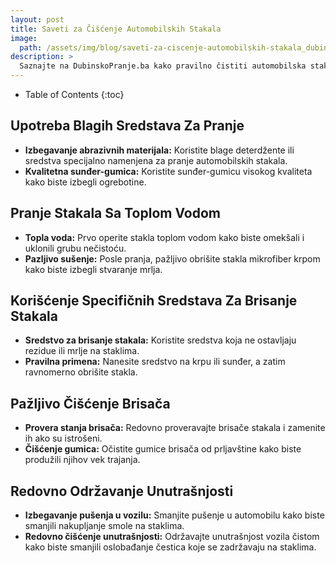 ```yaml
---
layout: post
title: Saveti za Čišćenje Automobilskih Stakala
image: 
  path: /assets/img/blog/saveti-za-ciscenje-automobilskih-stakala_dubinsko-pranje-ba.jpg
description: >
  Saznajte na DubinskoPranje.ba kako pravilno čistiti automobilska stakla i održavati jasnu vidljivost tokom vožnje. Saveti za bezbedno čišćenje stakala.
---
```



- Table of Contents
{:toc}


## Upotreba Blagih Sredstava Za Pranje

- **Izbegavanje abrazivnih materijala:** Koristite blage deterdžente ili sredstva specijalno namenjena za pranje automobilskih stakala.
- **Kvalitetna sunđer-gumica:** Koristite sunđer-gumicu visokog kvaliteta kako biste izbegli ogrebotine.

## Pranje Stakala Sa Toplom Vodom

- **Topla voda:** Prvo operite stakla toplom vodom kako biste omekšali i uklonili grubu nečistoću.
- **Pazljivo sušenje:** Posle pranja, pažljivo obrišite stakla mikrofiber krpom kako biste izbegli stvaranje mrlja.

## Korišćenje Specifičnih Sredstava Za Brisanje Stakala

- **Sredstvo za brisanje stakala:** Koristite sredstva koja ne ostavljaju rezidue ili mrlje na staklima.
- **Pravilna primena:** Nanesite sredstvo na krpu ili sunđer, a zatim ravnomerno obrišite stakla.

## Pažljivo Čišćenje Brisača

- **Provera stanja brisača:** Redovno proveravajte brisače stakala i zamenite ih ako su istrošeni.
- **Čišćenje gumica:** Očistite gumice brisača od prljavštine kako biste produžili njihov vek trajanja.

## Redovno Održavanje Unutrašnjosti

- **Izbegavanje pušenja u vozilu:** Smanjite pušenje u automobilu kako biste smanjili nakupljanje smole na staklima.
- **Redovno čišćenje unutrašnjosti:** Održavajte unutrašnjost vozila čistom kako biste smanjili oslobađanje čestica koje se zadržavaju na staklima.